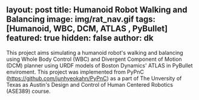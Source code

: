 layout: post
title: Humanoid Robot Walking and Balancing
image: img/rat_nav.gif
tags: [Humanoid, WBC, DCM, ATLAS , PyBullet]
featured: true
hidden: false
author: dk
---
This project aims simulating a humanoid robot's walking and balancing using Whole Body Control (WBC) and Divergent Component of Motion (DCM) planner using URDF models of Boston Dynamics' ATLAS in PyBullet enviroment. This project was implemented from PyPnC (https://github.com/junhyeokahn/PyPnC) as a part of The Unversity of Texas as Austin's Design and Control of Human Centered Robotics (ASE389) course.
